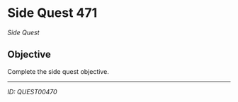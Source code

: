 # Side Quest 471

*Side Quest*

## Objective
Complete the side quest objective.

---
*ID: QUEST00470*